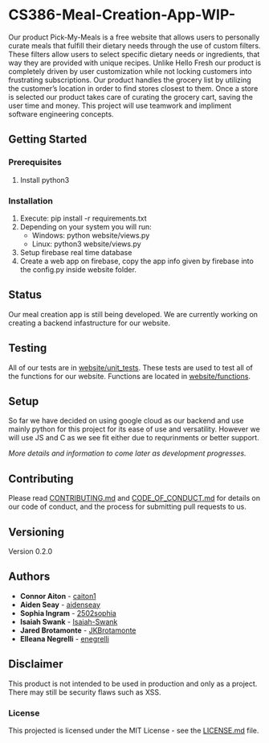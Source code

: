 # CS386-Meal-Creation-App-WIP-
Our product Pick-My-Meals is a free website that allows users to personally curate meals that fulfill their dietary needs through the use of custom filters. These filters allow users to select specific dietary needs or ingredients, that way they are provided with unique recipes. Unlike Hello Fresh our product is completely driven by user customization while not locking customers into frustrating subscriptions. Our product handles the grocery list by utilizing the customer’s location in order to find stores closest to them. Once a store is selected our product takes care of curating the grocery cart, saving the user time and money. This project will use teamwork and impliment software engineering concepts.

## Getting Started

### Prerequisites
1. Install python3

### Installation
1. Execute: pip install -r requirements.txt 
2. Depending on your system you will run:
    * Windows: python website/views.py
    * Linux:  python3 website/views.py
3. Setup firebase real time database
4. Create a web app on firebase, copy the app info given by firebase into the config.py inside website folder.

## Status
Our meal creation app is still being developed. We are currently working on creating a backend infastructure for our website.

## Testing
All of our tests are in [website/unit_tests](https://github.com/caiton1/CS386-Meal-Creation-App-WIP-/tree/main/website/unit_tests). These tests are used to test all of the functions for our website. Functions are located in [website/functions](https://github.com/caiton1/CS386-Meal-Creation-App-WIP-/tree/main/website/functions). 

## Setup
So far we have decided on using google cloud as our backend and use mainly python for this project for its ease of use and versatility. However we will use JS and C as we see fit either due to requrinments or better support.

*More details and information to come later as development progresses.*

## Contributing 
Please read [CONTRIBUTING.md](https://github.com/caiton1/CS386-Meal-Creation-App-WIP-/blob/main/CONTRIBUTING.md) and [CODE_OF_CONDUCT.md](https://github.com/caiton1/CS386-Meal-Creation-App-WIP-/blob/main/CODE_OF_CONDUCT.md) for details on our code of conduct, and the process for submitting pull requests to us.

## Versioning
Version 0.2.0

## Authors
- **Connor Aiton** - [caiton1](https://github.com/caiton1) 
- **Aiden Seay** - [aidenseay](https://github.com/aidenseay)
- **Sophia Ingram** - [2502sophia](https://github.com/2502sophia) 
- **Isaiah Swank** - [Isaiah-Swank](https://github.com/Isaiah-Swank) 
- **Jared Brotamonte** - [JKBrotamonte](https://github.com/JKBrotamonte) 
- **Elleana Negrelli** - [enegrelli](https://github.com/enegrelli)

## Disclaimer
This product is not intended to be used in production and only as a project. There may still be security flaws such as XSS.

### License
This projected is licensed under the MIT License - see the [LICENSE.md](LICENSE.md) file.
